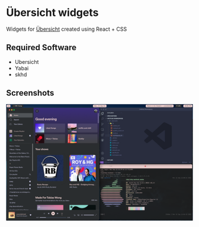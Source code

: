 # Übersicht widgets

Widgets for [Übersicht](https://github.com/felixhageloh/uebersicht) created using React + CSS

## Required Software
* Ubersicht
* Yabai
* skhd

## Screenshots
![Desktop](https://github.com/toby-wong/ubersicht/blob/main/Desktop%20w%20applications.png)
